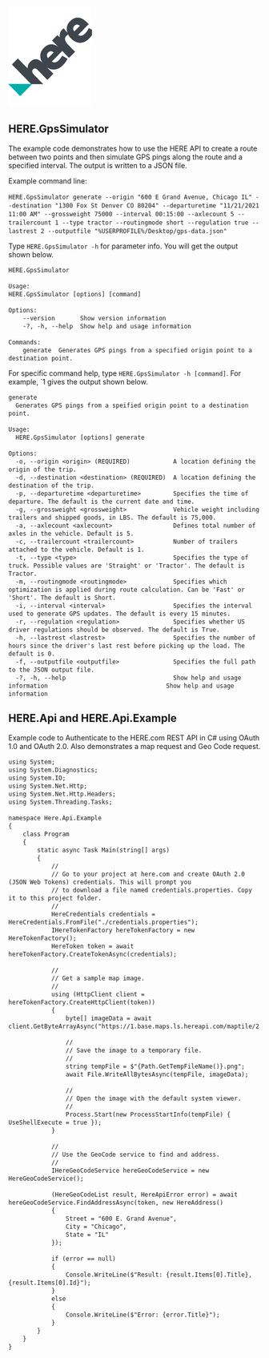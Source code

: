 ![](https://github.com/porrey/HERE.com/raw/main/Images/logo.png)

## HERE.GpsSimulator
The example code demonstrates how to use the HERE API to create a route between two points and then simulate GPS pings along the route and a specified interval. The output is written to a JSON file.

Example command line:

`HERE.GpsSimulator generate --origin "600 E Grand Avenue, Chicago IL" --destination "1300 Fox St Denver CO 80204" --departuretime "11/21/2021 11:00 AM" --grossweight 75000 --interval 00:15:00 --axlecount 5 --trailercount 1 --type tractor --routingmode short --regulation true --lastrest 2 --outputfile "%USERPROFILE%/Desktop/gps-data.json"`

Type `HERE.GpsSimulator -h` for parameter info. You will get the output shown below.

	HERE.GpsSimulator
	
	Usage:
  	HERE.GpsSimulator [options] [command]

	Options:
  		--version       Show version information
  		-?, -h, --help  Show help and usage information

	Commands:
  		generate  Generates GPS pings from a specified origin point to a destination point.
  
For specific command help, type `HERE.GpsSimulator -h [command]`. For example, `1 gives the output shown below.

	generate
	  Generates GPS pings from a speified origin point to a destination point.

	Usage:
	  HERE.GpsSimulator [options] generate
	
	Options:
	  -o, --origin <origin> (REQUIRED)            A location defining the origin of the trip.
	  -d, --destination <destination> (REQUIRED)  A location defining the destination of the trip.
	  -p, --departuretime <departuretime>         Specifies the time of departure. The default is the current date and time.
	  -g, --grossweight <grossweight>             Vehicle weight including trailers and shipped goods, in LBS. The default is 75,000.
	  -a, --axlecount <axlecount>                 Defines total number of axles in the vehicle. Default is 5.
	  -c, --trailercount <trailercount>           Number of trailers attached to the vehicle. Default is 1.
	  -t, --type <type>                           Specifies the type of truck. Possible values are 'Straight' or 'Tractor'. The default is Tractor.
	  -m, --routingmode <routingmode>             Specifies which optimization is applied during route calculation. Can be 'Fast' or 'Short'. The default is Short.
	  -i, --interval <interval>                   Specifies the interval used to generate GPS updates. The default is every 15 minutes.
	  -r, --regulation <regulation>               Specifies whether US driver regulations should be observed. The default is True.
	  -h, --lastrest <lastrest>                   Specifies the number of hours since the driver's last rest before picking up the load. The default is 0.
	  -f, --outputfile <outputfile>               Specifies the full path to the JSON output file.
	  -?, -h, --help                              Show help and usage information                                 Show help and usage information


## HERE.Api and HERE.Api.Example

Example code to Authenticate to the HERE.com REST API in C# using OAuth 1.0 and OAuth 2.0. Also demonstrates a map request and Geo Code request.
	
	using System;
	using System.Diagnostics;
	using System.IO;
	using System.Net.Http;
	using System.Net.Http.Headers;
	using System.Threading.Tasks;

	namespace Here.Api.Example
	{
		class Program
		{
			static async Task Main(string[] args)
			{
				//
				// Go to your project at here.com and create OAuth 2.0 (JSON Web Tokens) credentials. This will prompt you
				// to download a file named credentials.properties. Copy it to this project folder.
				//
				HereCredentials credentials = HereCredentials.FromFile("./credentials.properties");
				IHereTokenFactory hereTokenFactory = new HereTokenFactory();
				HereToken token = await hereTokenFactory.CreateTokenAsync(credentials);

				//
				// Get a sample map image.
				//
				using (HttpClient client = hereTokenFactory.CreateHttpClient(token))
				{
					byte[] imageData = await client.GetByteArrayAsync("https://1.base.maps.ls.hereapi.com/maptile/2.1/maptile/newest/normal.day/13/4400/2686/256/png8");

					//
					// Save the image to a temporary file.
					//
					string tempFile = $"{Path.GetTempFileName()}.png";
					await File.WriteAllBytesAsync(tempFile, imageData);

					//
					// Open the image with the default system viewer.
					//
					Process.Start(new ProcessStartInfo(tempFile) { UseShellExecute = true });
				}

				//
				// Use the GeoCode service to find and address.
				//
				IHereGeoCodeService hereGeoCodeService = new HereGeoCodeService();

				(HereGeoCodeList result, HereApiError error) = await hereGeoCodeService.FindAddressAsync(token, new HereAddress()
				{
					Street = "600 E. Grand Avenue",
					City = "Chicago",
					State = "IL"
				});

				if (error == null)
				{
					Console.WriteLine($"Result: {result.Items[0].Title}, {result.Items[0].Id}");
				}
				else
				{
					Console.WriteLine($"Error: {error.Title}");
				}
			}
		}
	}
